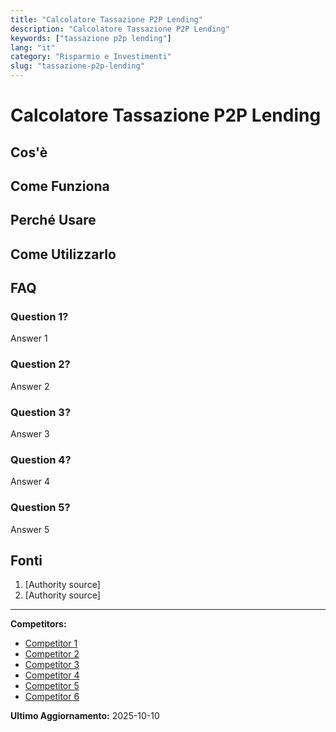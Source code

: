 ```yaml
---
title: "Calcolatore Tassazione P2P Lending"
description: "Calcolatore Tassazione P2P Lending"
keywords: ["tassazione p2p lending"]
lang: "it"
category: "Risparmio e Investimenti"
slug: "tassazione-p2p-lending"
---
```


# Calcolatore Tassazione P2P Lending

<!-- TODO: Add introduction -->

## Cos'è

<!-- TODO: Explain what this calculator does -->

## Come Funziona

<!-- TODO: Explain methodology -->

## Perché Usare

<!-- TODO: List benefits -->

## Come Utilizzarlo

<!-- TODO: Step-by-step guide -->

## FAQ

### Question 1?
Answer 1

### Question 2?
Answer 2

### Question 3?
Answer 3

### Question 4?
Answer 4

### Question 5?
Answer 5

## Fonti

1. [Authority source]
2. [Authority source]

---

**Competitors:**
- [Competitor 1](https://www.tassetrading.it/calcolatore-tasse-dividendi-interattivo-tassazione-dividendi/)
- [Competitor 2](https://www.tassetrading.it/p2p-lending/)
- [Competitor 3](https://www.studioallievi.com/peer-to-peer-lending-tassazione/)
- [Competitor 4](https://fiscomania.com/prestiti-personali-peer-to-peer-lending-tassazione/)
- [Competitor 5](https://www.p2p-italia.com/prestiti-personali-peer-to-peer-lending-tassazione/)
- [Competitor 6](https://www.agenziaentrate.gov.it/portale/documents/20143/2522858/Risposta+all%27interpello++n.+169+del+2020.pdf/ae479014-8b5a-69ca-26ec-a3771b353eca)

**Ultimo Aggiornamento:** 2025-10-10
